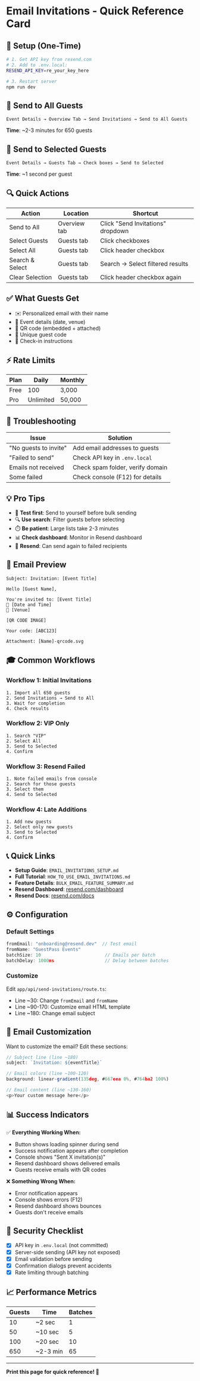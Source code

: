 # Email Invitations - Quick Reference Card

## 🚀 Setup (One-Time)

```bash
# 1. Get API key from resend.com
# 2. Add to .env.local:
RESEND_API_KEY=re_your_key_here

# 3. Restart server
npm run dev
```

## 📧 Send to All Guests

```
Event Details → Overview Tab → Send Invitations → Send to All Guests
```

**Time**: ~2-3 minutes for 650 guests

## 🎯 Send to Selected Guests

```
Event Details → Guests Tab → Check boxes → Send to Selected
```

**Time**: ~1 second per guest

## 🔍 Quick Actions

| Action | Location | Shortcut |
|--------|----------|----------|
| Send to All | Overview tab | Click "Send Invitations" dropdown |
| Select Guests | Guests tab | Click checkboxes |
| Select All | Guests tab | Click header checkbox |
| Search & Select | Guests tab | Search → Select filtered results |
| Clear Selection | Guests tab | Click header checkbox again |

## ✅ What Guests Get

- ✉️ Personalized email with their name
- 📅 Event details (date, venue)
- 🎫 QR code (embedded + attached)
- 🔢 Unique guest code
- 📱 Check-in instructions

## ⚡ Rate Limits

| Plan | Daily | Monthly |
|------|-------|---------|
| Free | 100 | 3,000 |
| Pro | Unlimited | 50,000 |

## 🐛 Troubleshooting

| Issue | Solution |
|-------|----------|
| "No guests to invite" | Add email addresses to guests |
| "Failed to send" | Check API key in `.env.local` |
| Emails not received | Check spam folder, verify domain |
| Some failed | Check console (F12) for details |

## 💡 Pro Tips

- 🎯 **Test first**: Send to yourself before bulk sending
- 🔍 **Use search**: Filter guests before selecting
- ⏱️ **Be patient**: Large lists take 2-3 minutes
- 📊 **Check dashboard**: Monitor in Resend dashboard
- 🔄 **Resend**: Can send again to failed recipients

## 📱 Email Preview

```
Subject: Invitation: [Event Title]

Hello [Guest Name],

You're invited to: [Event Title]
📅 [Date and Time]
📍 [Venue]

[QR CODE IMAGE]

Your code: [ABC123]

Attachment: [Name]-qrcode.svg
```

## 🎓 Common Workflows

### Workflow 1: Initial Invitations
```
1. Import all 650 guests
2. Send Invitations → Send to All
3. Wait for completion
4. Check results
```

### Workflow 2: VIP Only
```
1. Search "VIP"
2. Select All
3. Send to Selected
4. Confirm
```

### Workflow 3: Resend Failed
```
1. Note failed emails from console
2. Search for those guests
3. Select them
4. Send to Selected
```

### Workflow 4: Late Additions
```
1. Add new guests
2. Select only new guests
3. Send to Selected
4. Confirm
```

## 📞 Quick Links

- **Setup Guide**: `EMAIL_INVITATIONS_SETUP.md`
- **Full Tutorial**: `HOW_TO_USE_EMAIL_INVITATIONS.md`
- **Feature Details**: `BULK_EMAIL_FEATURE_SUMMARY.md`
- **Resend Dashboard**: [resend.com/dashboard](https://resend.com/dashboard)
- **Resend Docs**: [resend.com/docs](https://resend.com/docs)

## ⚙️ Configuration

### Default Settings
```typescript
fromEmail: "onboarding@resend.dev"  // Test email
fromName: "GuestPass Events"
batchSize: 10                        // Emails per batch
batchDelay: 1000ms                   // Delay between batches
```

### Customize
Edit `app/api/send-invitations/route.ts`:
- Line ~30: Change `fromEmail` and `fromName`
- Line ~90-170: Customize email HTML template
- Line ~180: Change email subject

## 🎨 Email Customization

Want to customize the email? Edit these sections:

```typescript
// Subject line (line ~180)
subject: `Invitation: ${eventTitle}`

// Email colors (line ~100-120)
background: linear-gradient(135deg, #667eea 0%, #764ba2 100%)

// Email content (line ~130-160)
<p>Your custom message here</p>
```

## 📊 Success Indicators

✅ **Everything Working When:**
- Button shows loading spinner during send
- Success notification appears after completion
- Console shows "Sent X invitation(s)"
- Resend dashboard shows delivered emails
- Guests receive emails with QR codes

❌ **Something Wrong When:**
- Error notification appears
- Console shows errors (F12)
- Resend dashboard shows bounces
- Guests don't receive emails

## 🔐 Security Checklist

- [x] API key in `.env.local` (not committed)
- [x] Server-side sending (API key not exposed)
- [x] Email validation before sending
- [x] Confirmation dialogs prevent accidents
- [x] Rate limiting through batching

## 📈 Performance Metrics

| Guests | Time | Batches |
|--------|------|---------|
| 10 | ~2 sec | 1 |
| 50 | ~10 sec | 5 |
| 100 | ~20 sec | 10 |
| 650 | ~2-3 min | 65 |

---

**Print this page for quick reference! 📄**